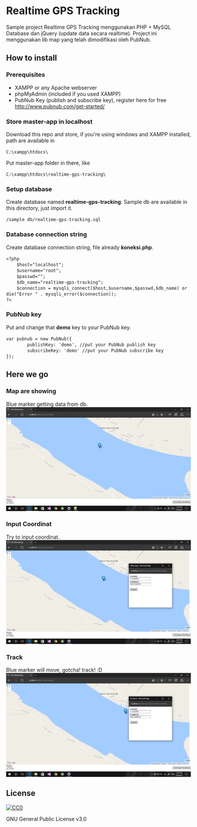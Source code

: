 # Realtime GPS Tracking
Sample project Realtime GPS Tracking menggunakan PHP + MySQL Database dan jQuery (update data secara realtime).
Project ini menggunakan lib map yang telah dimodifikasi oleh PubNub.

## How to install

### Prerequisites
* XAMPP or any Apache webserver
* phpMyAdmin (included if you used XAMPP)
* PubNub Key (publish and subscribe key), register here for free http://www.pubnub.com/get-started/

### Store master-app in localhost
Download this repo and store, if you're using windows and XAMPP installed, path are available in

```
C:\xampp\htdocs\
```

Put master-app folder in there, like
```
C:\xampp\htdocs\realtime-gps-tracking\
```

### Setup database
Create database named **realtime-gps-tracking**.
Sample db are available in this directory, just import it.
```
/sample db/realtime-gps-tracking.sql
```

### Database connection string
Create database connection string, file already **koneksi.php**.

```
<?php
    $host="localhost";
    $username="root";
    $passwd="";
    $db_name="realtime-gps-tracking";
    $connection = mysqli_connect($host,$username,$passwd,$db_name) or die("Error " . mysqli_error($connection));
?>
```

### PubNub key
Put and change that **demo** key to your PubNub key.

```
var pubnub = new PubNub({
        publishKey: 'demo', //put your PubNub publish key
        subscribeKey: 'demo' //put your PubNub subscribe key
});
```

## Here we go

### Map are showing
Blue marker getting data from db.
![Map](/screenshot/Screenshot1.png?raw=true "Map")

### Input Coordinat
Try to input coordinat.
![Input coordinat](/screenshot/Screenshot2.png?raw=true "Input Coordinat")

### Track
Blue marker will move, gotcha! track! :D
![Tracking](/screenshot/Screenshot3.png?raw=true "Tracking")


## License

[![CC0](https://www.gnu.org/graphics/gplv3-127x51.png)](https://www.gnu.org/licenses/gpl-3.0.en.html)

GNU General Public License v3.0
